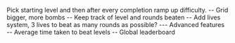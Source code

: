 Pick starting level and then after every completion ramp up difficulty.
-- Grid bigger, more bombs
-- Keep track of level and rounds beaten
-- Add lives system, 3 lives to beat as many rounds as possible?
--- Advanced features
-- Average time taken to beat levels
-- Global leaderboard
